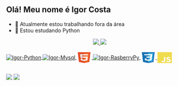 ## Olá! Meu nome é Igor Costa

- 🔭 Atualmente estou trabalhando fora da área
- 🌱 Estou estudando Python
<div align="center">
  <a href="https://github.com/IgorCostaPro">
  <img height="180em" src="https://github-readme-stats.vercel.app/api?username=IgorCostaPro&show_icons=true&theme=dark&include_all_commits=true&count_private=true"/>
  <img height="125em" src="https://github-readme-stats.vercel.app/api/top-langs/?username=IgorCostaPro&layout=compact&langs_count=7&theme=dark"/>
</div>
  
  <div style="display: inline_block"><br>
   <img align="center" alt="Igor-Python" height="30" width="40" src="https://cdn.jsdelivr.net/gh/devicons/devicon/icons/python/python-original.svg">
   <img align="center" alt="Igor-Mysql" height="30" width="40" src="https://cdn.jsdelivr.net/gh/devicons/devicon/icons/mysql/mysql-original-wordmark.svg" >
   <img align="center" alt="Igor-HTML" height="30" width="40" src="https://raw.githubusercontent.com/devicons/devicon/master/icons/html5/html5-original.svg">
   <img align="center" alt="Igor-RasberryPy" height="30" width="40" src="https://cdn.jsdelivr.net/gh/devicons/devicon/icons/raspberrypi/raspberrypi-line.svg" />
   <img align="center" alt="Igor-CSS" height="30" width="40" src="https://raw.githubusercontent.com/devicons/devicon/master/icons/css3/css3-original.svg">
   <img align="center" alt="Igor-Js" height="30" width="40" src="https://raw.githubusercontent.com/devicons/devicon/master/icons/javascript/javascript-plain.svg">
   
   </div>
  
 ##
  
  <div>
 <a href="https://www.linkedin.com/in/igordesousacosta/" target="_blank"><img src="https://img.shields.io/badge/-LinkedIn-%230077B5?style=for-the-badge&logo=linkedin&logoColor=white" target="_blank"></a>   
 <a href="https://www.instagram.com/oigorcost/" target="_blank"><img src="https://img.shields.io/badge/-Instagram-%23E4405F?style=for-the-badge&logo=instagram&logoColor=white" target="_blank"></a>
 
  </div>
  
